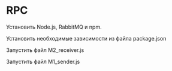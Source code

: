 # RPC

Установить Node.js, RabbitMQ и npm.

Установить необходимые зависимости из файла package.json

Запустить файл M2_receiver.js

Запустить файл M1_sender.js

